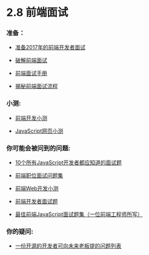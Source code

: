 <!-- # 2.8 - Front-End Interviews -->
# 2.8 前端面试
<!-- Preparing: -->
### 准备：
<!-- Preparing for a Front-End Web Development Interview in 2017 -->
- [准备2017年的前端开发者面试](http://davidshariff.com/blog/preparing-for-a-front-end-web-development-interview-in-2017/)
<!-- Cracking the front-end interview -->
- [破解前端面试](https://medium.freecodecamp.com/cracking-the-front-end-interview-9a34cd46237)
<!-- Front End Interview Handbook -->
- [前端面试手册](https://github.com/yangshun/front-end-interview-handbook)
<!-- Decoding the Front-end Interview Process -->
- [揭秘前端面试流程](https://dev.to/emmawedekind/decoding-the-front-end-interview-process-14dl)
<!-- Quiz's -->
### 小测:
<!-- Front End Web Development Quiz -->
- [前端开发小测](http://davidshariff.com/quiz/)
<!-- JavaScript Web Quiz -->
- [JavaScript网页小测](http://davidshariff.com/js-quiz/)
<!-- Questions you may get asked: -->
### 你可能会被问到的问题:
<!-- 10 Interview Questions Every JavaScript Developer Should Know -->
- [10个所有JavaScript开发者都应知道的面试题](https://medium.com/javascript-scene/10-interview-questions-every-javascript-developer-should-know-6fa6bdf5ad95)
<!-- Front-End Job Interview Questions -->
- [前端职位面试问题集](http://h5bp.github.io/Front-end-Developer-Interview-Questions/)
<!-- Front End Web Development Quiz -->
- [前端Web开发小测](http://davidshariff.com/quiz/)
<!-- Interview Questions for Front-End-Developer -->
- [前端开发者面试题](http://thatjsdude.com/interview/index.html)
<!-- The Best Frontend JavaScript Interview Questions (written by a Frontend Engineer)) -->
- [最佳前端JavaScript面试题集（一位前端工程师所写）](https://performancejs.com/post/hde6d32/The-Best-Frontend-JavaScript-Interview-Questions-(Written-by-a-Frontend-Engineer))
<!-- Questions you may get asked: -->
### 你的疑问:
<!-- An open source list of developer questions to ask prospective employers -->
- [一份开源的开发者可向未来老板提的问题列表](https://github.com/ChiperSoft/InterviewThis)